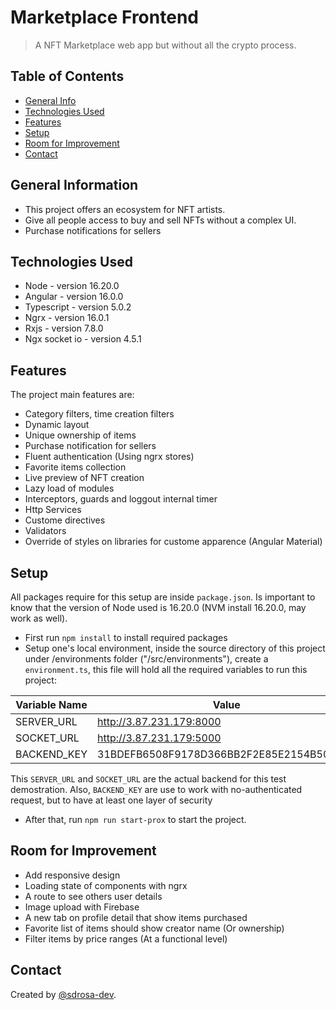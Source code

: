 # Marketplace Frontend
> A NFT Marketplace web app but without all the crypto process.

## Table of Contents
* [General Info](#general-information)
* [Technologies Used](#technologies-used)
* [Features](#features)
* [Setup](#setup)
* [Room for Improvement](#room-for-improvement)
* [Contact](#contact)
<!-- * [License](#license) -->


## General Information
- This project offers an ecosystem for NFT artists.
- Give all people access to buy and sell NFTs without a complex UI.
- Purchase notifications for sellers


## Technologies Used
- Node - version 16.20.0
- Angular - version 16.0.0
- Typescript - version 5.0.2
- Ngrx - version 16.0.1
- Rxjs - version 7.8.0
- Ngx socket io - version 4.5.1


## Features
The project main features are:
- Category filters, time creation filters
- Dynamic layout 
- Unique ownership of items
- Purchase notification for sellers
- Fluent authentication (Using ngrx stores)
- Favorite items collection
- Live preview of NFT creation
- Lazy load of modules
- Interceptors, guards and loggout internal timer
- Http Services
- Custome directives
- Validators
- Override of styles on libraries for custome apparence (Angular Material)


## Setup
All packages require for this setup are inside `package.json`. Is important to know that the version of Node used is 16.20.0 (NVM install 16.20.0, may work as well).

- First run `npm install` to install required packages
- Setup one's local environment, inside the source directory of this project under /environments folder ("/src/environments"), create a `environment.ts`, this file will hold all the required variables to run this project:

| Variable Name  | Value |
| ------------- | ------------- |
| SERVER_URL | http://3.87.231.179:8000  |
| SOCKET_URL  | http://3.87.231.179:5000  |
| BACKEND_KEY | 31BDEFB6508F9178D366BB2F2E85E2154B50A549 |

This `SERVER_URL` and `SOCKET_URL` are the actual backend for this test demostration. Also, `BACKEND_KEY` are use to work with no-authenticated request, but to have at least one layer of security

- After that, run `npm run start-prox` to start the project.

## Room for Improvement

- Add responsive design
- Loading state of components with ngrx
- A route to see others user details
- Image upload with Firebase
- A new tab on profile detail that show items purchased
- Favorite list of items should show creator name (Or ownership)
- Filter items by price ranges (At a functional level)



## Contact
Created by [@sdrosa-dev]([https://www.flynerd.pl/](https://www.linkedin.com/in/sdrosa-dev/)).

